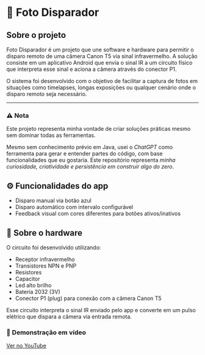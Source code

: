 # 📸 Foto Disparador

## Sobre o projeto
Foto Disparador é um projeto que une software e hardware para permitir o disparo remoto de uma câmera Canon T5 via sinal infravermelho. A solução consiste em um aplicativo Android que envia o sinal IR a um circuito físico que interpreta esse sinal e aciona a câmera através do conector P1.

O sistema foi desenvolvido com o objetivo de facilitar a captura de fotos em situações como timelapses, longas exposições ou qualquer cenário onde o disparo remoto seja necessário.

---
### ⚠ Nota

Este projeto representa minha vontade de criar soluções práticas mesmo sem dominar todas as ferramentas.

Mesmo sem conhecimento prévio em Java, usei o *ChatGPT* como ferramenta para gerar e entender partes do código, com base funcionalidades que eu gostaria. Este repositório representa *minha curiosidade, criatividade e persistência em construir algo do zero*.


## ⚙ Funcionalidades do app

- Disparo manual via botão azul
- Disparo automático com intervalo configurável
- Feedback visual com cores diferentes para botões ativos/inativos


## 🔩 Sobre o hardware

O circuito foi desenvolvido utilizando:

- Receptor infravermelho
- Transistores NPN e PNP
- Resistores
- Capacitor
- Led alto brilho
- Bateria 2032 (3V)
- Conector P1 (plug) para conexão com a câmera Canon T5

Esse circuito interpreta o sinal IR enviado pelo app e converte em um pulso elétrico que dispara a câmera via entrada remota.



### 🎥 Demonstração em vídeo

[Ver no YouTube]([https://www.youtube.com/watch?v=ID_DO_VIDEO](https://youtu.be/scufi_Z2r9k))
